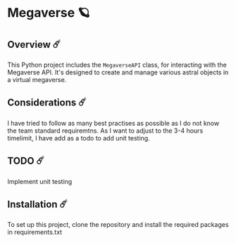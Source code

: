 # Megaverse 🪐

## Overview ☄️

This Python project includes the `MegaverseAPI` class, for interacting with the Megaverse API. It's designed to create and manage various astral objects in a virtual megaverse. 

## Considerations ☄️

I have tried to follow as many best practises as possible as I do not know the team standard requiremtns. As I want to adjust to the 3-4 hours timelimit, I have add as a todo to add unit testing.

## TODO ☄️

Implement unit testing

## Installation ☄️

To set up this project, clone the repository and install the required packages in requirements.txt



